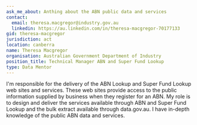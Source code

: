 ```yaml
---
ask_me_about: Anthing about the ABN public data and services
contact:
  email: theresa.macgregor@industry.gov.au
  linkedin: https://au.linkedin.com/in/theresa-macgregor-70177133
gid: theresa-macgregor
jurisdiction: act
location: canberra
name: Theresa Macgregor
organisation: Australian Government Department of Industry
position_title: Technical Manager ABN and Super Fund Lookup
type: Data Mentor
---
```


I'm responsible for the delivery of the ABN Lookup and Super Fund Lookup web sites and services. These web sites provide access to the public information supplied by business when they register for an ABN. My role is to design and deliver the services available through ABN and Super Fund Lookup and the bulk extract available through data.gov.au.  I have in-depth knowledge of the public ABN data and services.  